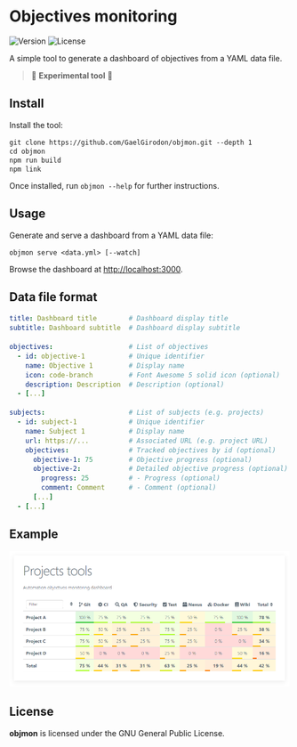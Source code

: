 # Objectives monitoring

![Version](https://img.shields.io/github/package-json/v/GaelGirodon/objmon?style=flat-square)
![License](https://img.shields.io/github/license/GaelGirodon/objmon?style=flat-square)

A simple tool to generate a dashboard of objectives from a YAML data file.

> :construction: **Experimental tool** :construction:

## Install

Install the tool:

```shell
git clone https://github.com/GaelGirodon/objmon.git --depth 1
cd objmon
npm run build
npm link
```

Once installed, run `objmon --help` for further instructions.

## Usage

Generate and serve a dashboard from a YAML data file:

```shell
objmon serve <data.yml> [--watch]
```

Browse the dashboard at <http://localhost:3000>.

## Data file format

```yaml
title: Dashboard title        # Dashboard display title
subtitle: Dashboard subtitle  # Dashboard display subtitle

objectives:                   # List of objectives
  - id: objective-1           # Unique identifier
    name: Objective 1         # Display name
    icon: code-branch         # Font Awesome 5 solid icon (optional)
    description: Description  # Description (optional)
  - [...]

subjects:                     # List of subjects (e.g. projects)
  - id: subject-1             # Unique identifier
    name: Subject 1           # Display name
    url: https://...          # Associated URL (e.g. project URL)
    objectives:               # Tracked objectives by id (optional)
      objective-1: 75         # Objective progress (optional)
      objective-2:            # Detailed objective progress (optional)
        progress: 25          # - Progress (optional)
        comment: Comment      # - Comment (optional)
      [...]
  - [...]
```

## Example

![Example dashboard](docs/example.png)

## License

**objmon** is licensed under the GNU General Public License.
